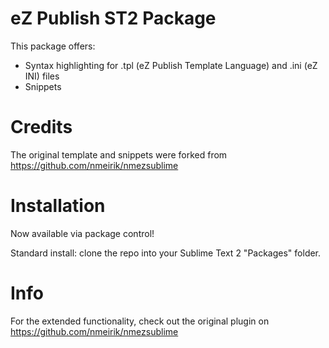 eZ Publish ST2 Package
=====

This package offers:

* Syntax highlighting for .tpl (eZ Publish Template Language) and .ini (eZ INI) files
* Snippets

# Credits

The original template and snippets were forked from https://github.com/nmeirik/nmezsublime

# Installation

Now available via package control!

Standard install: clone the repo into your Sublime Text 2 "Packages" folder.

# Info

For the extended functionality, check out the original plugin on https://github.com/nmeirik/nmezsublime
